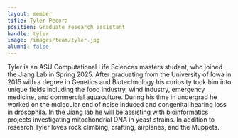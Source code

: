 ```yaml
---
layout: member
title: Tyler Pecora
position: Graduate research assistant
handle: tyler
image: /images/team/tyler.jpg
alumni: false
---
```


Tyler is an ASU Computational Life Sciences masters student, who joined the Jiang Lab in Spring 2025. 
After graduating from the University of Iowa in 2015 with a degree in Genetics and Biotechnology his curiosity took him into unique fields including the food industry, wind industry, emergency medicine, and commercial aquaculture. During his time in undergrad he worked on the molecular end of noise induced and congenital hearing loss in drosophila. In the Jiang lab he will be assisting with bioinformatics projects investigating mitochondrial DNA in yeast strains. In addition to research Tyler loves rock climbing, crafting, airplanes, and the Muppets.